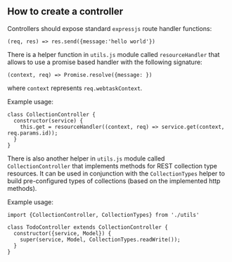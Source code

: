 ## How to create a controller

Controllers should expose standard `expressjs` route handler functions:
```
(req, res) => res.send({message:'hello world'})
```

There is a helper function in `utils.js` module called `resourceHandler` that allows to use a promise based handler with the following signature:
```
(context, req) => Promise.resolve({message: })
```
where `context` represents `req.webtaskContext`.

Example usage:
```
class CollectionController {
  constructor(service) {
    this.get = resourceHandler((context, req) => service.get(context, req.params.id));
  }
}
```

There is also another helper in `utils.js` module called `CollectionController` that implements methods for REST collection type resources.
It can be used in conjunction with the `CollectionTypes` helper to build pre-configured types of collections (based on the implemented http methods).

Example usage:
```
import {CollectionController, CollectionTypes} from './utils'

class TodoController extends CollectionController {
  constructor({service, Model}) {
    super(service, Model, CollectionTypes.readWrite());
  }
}
```
